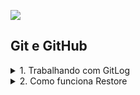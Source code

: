 ![](./assets/hd-header.png)

## Git e GitHub

<details>
    <summary>1. Trabalhando com GitLog</summary>

    > Git Log é utilizado para você revisita o histórico de versionamentos. Com ele você pode rever tudo o que ocorreu no repositório.

    > O git log podemos ver os commits e os ids vinculados a eles. Isso é importante, pois o utilizaremos em comandos como Reset.

</details>

<details>
    <summary>2. Como funciona Restore</summary>

    > O git restore é uma precisamos restaurar algum arquivo ou o projeto por completo. O git restore é especificamente para trabalhar com a restauração de arquivos ou projeto ao um ponto anterior

</details>
